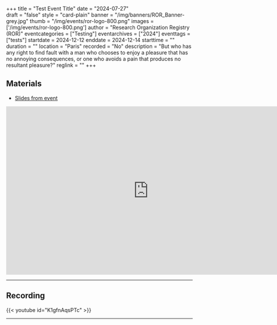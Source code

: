 +++
title = "Test Event Title" 
date = "2024-07-27"  
draft = "false" 
style = "card-plain" 
banner = "/img/banners/ROR_Banner-grey.jpg" 
thumb = "/img/events/ror-logo-800.png" 
images = ['/img/events/ror-logo-800.png']
author = "Research Organization Registry (ROR)" 
eventcategories = ["Testing"]
eventarchives = ["2024"]
eventtags = ["tests"]
startdate = 2024-12-12
enddate = 2024-12-14
starttime = ""
duration = ""
location = "Paris"
recorded = "No"
description = "But who has any right to find fault with a man who chooses to enjoy a pleasure that has no annoying consequences, or one who avoids a pain that produces no resultant pleasure?"
reglink = ""
+++


## Materials 

- [Slides from event](https://docs.google.com/presentation/d/e/2PACX-1vRE00QT1Cb6NxhnjD4VM-6hyFADild4O48J8GSCOglT53RyDwIWPh_bqwCdycoYb8H9s8_oLwvx3MQi/pub?start=false&loop=false&delayms=3000)

<iframe src="https://docs.google.com/presentation/d/e/2PACX-1vRE00QT1Cb6NxhnjD4VM-6hyFADild4O48J8GSCOglT53RyDwIWPh_bqwCdycoYb8H9s8_oLwvx3MQi/embed?start=false&loop=false&delayms=3000" frameborder="0" width="768" height="455" allowfullscreen="true" mozallowfullscreen="true" webkitallowfullscreen="true"></iframe>

---

## Recording 

{{< youtube id="K1gfnAqsPTc" >}}

--- 


